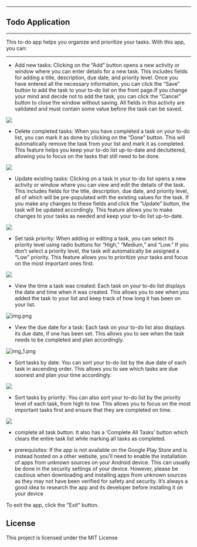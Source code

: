-------------------
Todo Application  
-------------------
**************************************************************************************
This to-do app helps you organize and prioritize your tasks. With this app, you can: 
**************************************************************************************

* Add new tasks:
  Clicking on the “Add” button opens a new activity or window where you can enter details for a new task. 
  This includes fields for adding a title, description, due date, and priority level. Once you have entered 
  all the necessary information, you can click the “Save” button to add the task to your to-do list on the 
  front page.If you change your mind and decide not to add the task, you can click the “Cancel” button to 
  close the window without saving. All fields in this activity are validated and must contain some value 
  before the task can be saved.

![](todoaddtolist.gif)

* Delete completed tasks:
  When you have completed a task on your to-do list, you can mark it as done by clicking on the “Done” button. 
  This will automatically remove the task from your list and mark it as completed. This feature helps you keep 
  your to-do list up-to-date and decluttered, allowing you to focus on the tasks that still need to be done.

![](donebtnclick.gif)

* Update existing tasks:
  Clicking on a task in your to-do list opens a new activity or window where you can view and edit the details of the task. 
  This includes fields for the title, description, due date, and priority level, all of which will be pre-populated with 
  the existing values for the task. If you make any changes to these fields and click the “Update” button, the task will be 
  updated accordingly. This feature allows you to make changes to your tasks as needed and keep your to-do list up-to-date.

![](upatedatatodo.gif)
  

* Set task priority:
  When adding or editing a task, you can select its priority level using radio buttons for “High,” “Medium,” and “Low.” 
  If you don’t select a priority level, the task will automatically be assigned a “Low” priority. This feature allows you 
  to prioritize your tasks and focus on the most important ones first.

![](prioritysettodo.gif)



* View the time a task was created:
  Each task on your to-do list displays the date and time when it was created. This allows you to see 
  when you added the task to your list and keep track of how long it has been on your list.

![img.png](img.png)

* View the due date for a task:
  Each task on your to-do list also displays its due date, if one has been set. This allows you to
  see when the task needs to be completed and plan accordingly.

![img_1.png](img_1.png)

* Sort tasks by date:
  You can sort your to-do list by the due date of each task in ascending order. This allows you to
  see which tasks are due soonest and plan your time accordingly.

![](datesorted.gif)
  
* Sort tasks by priority:
  You can also sort your to-do list by the priority level of each task, from high to low. This allows
  you to focus on the most important tasks first and ensure that they are completed on time.

![](prioritysort.gif)

* complete all task button:
  It also has a ‘Complete All Tasks’ button which clears the entire task list while marking all tasks as completed.

* prerequisites:
  If the app is not available on the Google Play Store and is instead hosted on a other website, you’ll need to enable the
  installation of apps from unknown sources on your Android device. This can usually be done in the security settings of 
  your device. However, please be cautious when downloading and installing apps from unknown sources as they may not have 
  been verified for safety and security. It’s always a good idea to research the app and its developer before installing it 
  on your device


To exit the app, click the "Exit" button.

## License

This project is licensed under the MIT License
